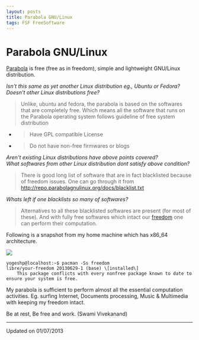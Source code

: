 ```yaml
---
layout: posts
title: Parabola GNU/Linux
tags: FSF FreeSoftware
---
```


# Parabola GNU/Linux 

[Parabola](https://parabolagnulinux.org/) is free (free as in freedom), simple
and lightweight GNU/Linux distribution.
  
_Isn't this same as yet another Linux distribution eg., Ubuntu or Fedora?_  
_Doesn't other Linux distributions free?_  
  

> Unlike, ubuntu and fedora, the parabola is based on the softwares that are
completely free. Which means all the software that runs on the Parabola
operating system follows guideline of free system distribution

*   > Have GPL compatible License

*   > Do not have non-free firmwares or blogs
    
_Aren't existing Linux distributions have above points covered?_  
_What softwares from other Linux distribution dont satisfy above condition?_  
  

> There is good long list of software that are in fact blacklisted because of
freedom issues. One can go through it from 
http://repo.parabolagnulinux.org/docs/blacklist.txt

  
_Whats left if one blacklists so many of softwares?_  
  

> Alternatives to all these blacklisted softwares are present (for most of
these). And with fully free softwares which intact our
[freedom](https://www.gnu.org/philosophy/free-sw) one can perform their
computation.

  
Following is a snapshot from my home machine which has x86\_64 architecture.
  

[![](http://3.bp.blogspot.com/-2MfEY9IOFqA/UdF2cqD1xYI/AAAAAAAABPE/Fl0SHTJzOao/s320/shot-2013-07-01_16-51-25.jpg)](http://3.bp.blogspot.com/-2MfEY9IOFqA/UdF2cqD1xYI/AAAAAAAABPE/Fl0SHTJzOao/s1366/shot-2013-07-01_16-51-25.jpg)


```
yogeshp@localhost:~$ pacman -Ss freedom  
libre/your-freedom 20130629-1 (base) \[installed\]  
    This package conflicts with every nonfree package known to date to ensure your system is free.  
```
  
My parabola is sufficient to perform almost all the essential computation
activities. Eg. surfing Internet, Documents processing, Music & Multimedia with
keeping my freedom intact.
  
Be at rest, Be free and work. (Swami Vivekanand)

---
Updated on 01/07/2013
